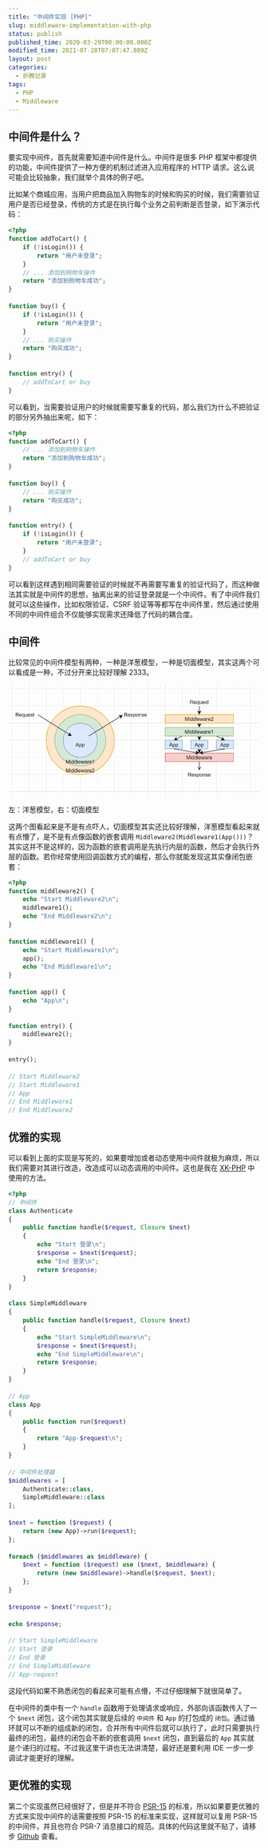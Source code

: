 ```yaml
---
title: "中间件实现 [PHP]"
slug: middleware-implementation-with-php
status: publish
published_time: 2020-03-29T00:00:00.000Z
modified_time: 2021-07-28T07:07:47.809Z
layout: post
categories:
  - 折腾记录
tags:
  - PHP
  - Middleware
---
```


## 中间件是什么？

要实现中间件，首先就需要知道中间件是什么。中间件是很多 PHP 框架中都提供的功能，中间件提供了一种方便的机制过滤进入应用程序的 HTTP 请求。这么说可能会比较抽象，我们就举个具体的例子吧。

比如某个商城应用，当用户把商品加入购物车的时候和购买的时候，我们需要验证用户是否已经登录，传统的方式是在执行每个业务之前判断是否登录，如下演示代码：

```php
<?php
function addToCart() {
    if (!isLogin()) {
        return "用户未登录";
    }
    // ... 添加到购物车操作
    return "添加到购物车成功";
}

function buy() {
    if (!isLogin()) {
        return "用户未登录";
    }
    // ... 购买操作
    return "购买成功";
}

function entry() {
    // addToCart or buy
}
```

可以看到，当需要验证用户的时候就需要写重复的代码，那么我们为什么不把验证的部分另外抽出来呢，如下：

```php
<?php
function addToCart() {
    // ... 添加到购物车操作
    return "添加到购物车成功";
}

function buy() {
    // ... 购买操作
    return "购买成功";
}

function entry() {
    if (!isLogin()) {
        return "用户未登录";
    }
    // addToCart or buy
}
```

可以看到这样遇到相同需要验证的时候就不再需要写重复的验证代码了，而这种做法其实就是中间件的思想，抽离出来的验证登录就是一个中间件。有了中间件我们就可以这些操作，比如权限验证、CSRF 验证等等都写在中间件里，然后通过使用不同的中间件组合不仅能够实现需求还降低了代码的耦合度。

## 中间件

比较常见的中间件模型有两种，一种是洋葱模型，一种是切面模型，其实这两个可以看成是一种，不过分开来比较好理解 2333。

![](images/2752770a-2c5b-41dc-96d6-75cff97a7286.jpg)

左：洋葱模型，右：切面模型

这两个图看起来是不是有点吓人，切面模型其实还比较好理解，洋葱模型看起来就有点懵了，是不是有点像函数的嵌套调用 `Middleware2(Middleware1(App()))`？其实这并不是这样的，因为函数的嵌套调用是先执行内层的函数，然后才会执行外层的函数。若你经常使用回调函数方式的编程，那么你就能发现这其实像闭包嵌套：

```php
<?php
function middleware2() {
    echo "Start Middleware2\n";
    middleware1();
    echo "End Middleware2\n";
}

function middleware1() {
    echo "Start Middleware1\n";
    app();
    echo "End Middleware1\n";
}

function app() {
    echo "App\n";
}

function entry() {
    middleware2();
}

entry();

// Start Middleware2
// Start Middleware1
// App
// End Middleware1
// End Middleware2
```

## 优雅的实现

可以看到上面的实现是写死的，如果要增加或者动态使用中间件就极为麻烦，所以我们需要对其进行改造，改造成可以动态调用的中间件。这也是我在 [XK-PHP](https://github.com/syfxlin/xkphp) 中使用的方法。

```php
<?php
// 中间件
class Authenticate
{
    public function handle($request, Closure $next)
    {
        echo "Start 登录\n";
        $response = $next($request);
        echo "End 登录\n";
        return $response;
    }
}

class SimpleMiddleware
{
    public function handle($request, Closure $next)
    {
        echo "Start SimpleMiddleware\n";
        $response = $next($request);
        echo "End SimpleMiddleware\n";
        return $response;
    }
}

// App
class App
{
    public function run($request)
    {
        return "App-$request\n";
    }
}

// 中间件处理器
$middlewares = [
    Authenticate::class,
    SimpleMiddleware::class
];

$next = function ($request) {
    return (new App)->run($request);
};

foreach ($middlewares as $middleware) {
    $next = function ($request) use ($next, $middleware) {
        return (new $middleware)->handle($request, $next);
    };
}

$response = $next("request");

echo $response;

// Start SimpleMiddleware
// Start 登录
// End 登录
// End SimpleMiddleware
// App-request
```

这段代码如果不熟悉闭包的看起来可能有点懵，不过仔细理解下就很简单了。

在中间件的类中有一个 `handle` 函数用于处理请求或响应，外部向该函数传入了一个 `$next` 闭包，这个闭包其实就是后续的 `中间件` 和 `App` 的打包成的 `闭包`。通过循环就可以不断的组成新的闭包，合并所有中间件后就可以执行了，此时只需要执行最终的闭包，最终的闭包会不断的嵌套调用 `$next` 闭包，直到最后的 `App` 其实就是个递归的过程。不过我这里干讲也无法讲清楚，最好还是要利用 IDE 一步一步调试才能更好的理解。

## 更优雅的实现

第二个实现虽然已经很好了，但是并不符合 [PSR-15](https://learnku.com/docs/psr/psr-15-request-handlers/1626) 的标准，所以如果要更优雅的方式来实现中间件的话需要按照 PSR-15 的标准来实现，这样就可以复用 PSR-15 的中间件，并且也符合 PSR-7 消息接口的规范。具体的代码这里就不贴了，请移步 [Github](https://github.com/syfxlin/blog-code) 查看。
